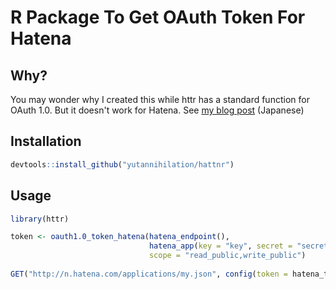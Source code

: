 R Package To Get OAuth Token For Hatena
=======================================

Why?
----

You may wonder why I created this while httr has a standard function for OAuth 1.0. But it doesn't work for Hatena. See [my blog post](http://notchained.hatenablog.com/entry/2017/02/18/142035) (Japanese)


Installation
------------

```r
devtools::install_github("yutannihilation/hattnr")
```

Usage
-----

```r
library(httr)

token <- oauth1.0_token_hatena(hatena_endpoint(),
                               hatena_app(key = "key", secret = "secret"),
                               scope = "read_public,write_public")
                               
GET("http://n.hatena.com/applications/my.json", config(token = hatena_token))
```
